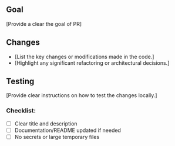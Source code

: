 ## Goal
[Provide a clear the goal of PR]

## Changes
- [List the key changes or modifications made in the code.]
- [Highlight any significant refactoring or architectural decisions.]

## Testing
[Provide clear instructions on how to test the changes locally.]

### Checklist:
- [ ] Clear title and description
- [ ] Documentation/README updated if needed
- [ ] No secrets or large temporary files
